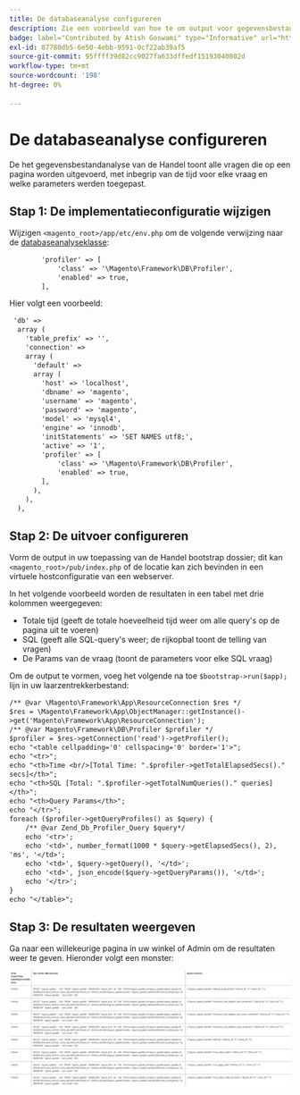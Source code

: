 ```yaml
---
title: De databaseanalyse configureren
description: Zie een voorbeeld van hoe te om output voor gegevensbestand te vormen profiler.
badge: label="Contributed by Atish Goswami" type="Informative" url="https://github.com/atishgoswami" tooltip="Atish Goswami"
exl-id: 87780db5-6e50-4ebb-9591-0cf22ab39af5
source-git-commit: 95ffff39d82cc9027fa633dffedf15193040802d
workflow-type: tm+mt
source-wordcount: '198'
ht-degree: 0%

---
```


# De databaseanalyse configureren

De het gegevensbestandanalyse van de Handel toont alle vragen die op een pagina worden uitgevoerd, met inbegrip van de tijd voor elke vraag en welke parameters werden toegepast.

## Stap 1: De implementatieconfiguratie wijzigen

Wijzigen `<magento_root>/app/etc/env.php` om de volgende verwijzing naar de [databaseanalyseklasse](https://github.com/magento/magento2/tree/2.4/lib/internal/Magento/Framework/DB/Profiler.php):

```php?start_inline=1
        'profiler' => [
            'class' => '\Magento\Framework\DB\Profiler',
            'enabled' => true,
        ],
```

Hier volgt een voorbeeld:

```php?start_inline=1
 'db' =>
  array (
    'table_prefix' => '',
    'connection' =>
    array (
      'default' =>
      array (
        'host' => 'localhost',
        'dbname' => 'magento',
        'username' => 'magento',
        'password' => 'magento',
        'model' => 'mysql4',
        'engine' => 'innodb',
        'initStatements' => 'SET NAMES utf8;',
        'active' => '1',
        'profiler' => [
            'class' => '\Magento\Framework\DB\Profiler',
            'enabled' => true,
        ],
      ),
    ),
  ),
```

## Stap 2: De uitvoer configureren

Vorm de output in uw toepassing van de Handel bootstrap dossier; dit kan `<magento_root>/pub/index.php` of de locatie kan zich bevinden in een virtuele hostconfiguratie van een webserver.

In het volgende voorbeeld worden de resultaten in een tabel met drie kolommen weergegeven:

- Totale tijd (geeft de totale hoeveelheid tijd weer om alle query&#39;s op de pagina uit te voeren)
- SQL (geeft alle SQL-query&#39;s weer; de rijkopbal toont de telling van vragen)
- De Params van de vraag (toont de parameters voor elke SQL vraag)

Om de output te vormen, voeg het volgende na toe `$bootstrap->run($app);` lijn in uw laarzentrekkerbestand:

```php?start_inline=1
/** @var \Magento\Framework\App\ResourceConnection $res */
$res = \Magento\Framework\App\ObjectManager::getInstance()->get('Magento\Framework\App\ResourceConnection');
/** @var Magento\Framework\DB\Profiler $profiler */
$profiler = $res->getConnection('read')->getProfiler();
echo "<table cellpadding='0' cellspacing='0' border='1'>";
echo "<tr>";
echo "<th>Time <br/>[Total Time: ".$profiler->getTotalElapsedSecs()." secs]</th>";
echo "<th>SQL [Total: ".$profiler->getTotalNumQueries()." queries]</th>";
echo "<th>Query Params</th>";
echo "</tr>";
foreach ($profiler->getQueryProfiles() as $query) {
    /** @var Zend_Db_Profiler_Query $query*/
    echo '<tr>';
    echo '<td>', number_format(1000 * $query->getElapsedSecs(), 2), 'ms', '</td>';
    echo '<td>', $query->getQuery(), '</td>';
    echo '<td>', json_encode($query->getQueryParams()), '</td>';
    echo '</tr>';
}
echo "</table>";
```

## Stap 3: De resultaten weergeven

Ga naar een willekeurige pagina in uw winkel of Admin om de resultaten weer te geven. Hieronder volgt een monster:

![Voorbeeld van databaseanalyseresultaten](../../assets/configuration/db-profiler-results.png)
